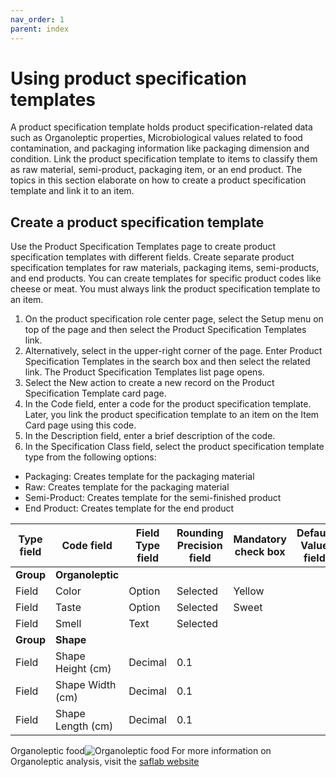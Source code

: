 ```yaml
---
nav_order: 1
parent: index
---
```


# Using product specification templates
A product specification template holds product specification-related data such as Organoleptic properties, Microbiological values related to food contamination, and packaging information like packaging dimension and condition.
Link the product specification template to items to classify them as raw material, semi-product, packaging item, or an end product.
The topics in this section elaborate on how to create a product specification template and link it to an item.
## Create a product specification template
Use the Product Specification Templates page to create product specification templates with different fields. Create separate product specification templates for raw materials, packaging items, semi-products, and end products. You can create templates for specific product codes like cheese or meat. You must always link the product specification template to an item.
1. On the product specification role center page, select the Setup menu on top of the page and then select the Product Specification Templates link.
2.	Alternatively, select   in the upper-right corner of the page. Enter Product Specification Templates in the search box and then select the related link.
The Product Specification Templates list page opens.
3.	Select the New action to create a new record on the Product Specification Template card page.
4.	In the Code field, enter a code for the product specification template. Later, you link the product specification template to an item on the Item Card page using this code.
5.	In the Description field, enter a brief description of the code.
6.	In the Specification Class field, select the product specification template type from the following options:
-	Packaging: Creates template for the packaging material
-	Raw: Creates template for the packaging material
-	Semi-Product: Creates template for the semi-finished product
-	End Product: Creates template for the end product
	
| Type field | Code field |	Field Type field |	Rounding Precision field | Mandatory check box | Default Value field |
| ------ | ------ | ------ | ------ | ------ | ------ |
| **Group** |	**Organoleptic** |				
| Field |	Color |	Option | Selected |	Yellow |
| Field	 |	Taste |	Option |Selected|Sweet|
| Field|	Smell|	Text	|	Selected	
|**Group**|**Shape**|			
| Field | Shape Height (cm)|	Decimal|	0.1	|	
| Field|	Shape Width (cm)|	Decimal|	0.1	|	
| Field|	Shape Length (cm)|	Decimal|	0.1	|	

Organoleptic food![Organoleptic food](https://safflab.com/wp-content/uploads/2021/11/%D8%AA%D9%82%D9%8A%D9%8A%D9%85-%D8%A7%D9%84%D8%AE%D8%B5%D8%A7%D8%A6%D8%B5-%D8%A7%D9%84%D8%AD%D8%B3%D9%8A%D8%A9-%D9%84%D9%84%D9%85%D9%86%D8%AA%D8%AC%D8%A7%D8%AA-2.jpg)
For more information on Organoleptic analysis, visit the [saflab website](https://safflab.com/en/evaluation-of-the-organoleptic-properties-of-products/)
